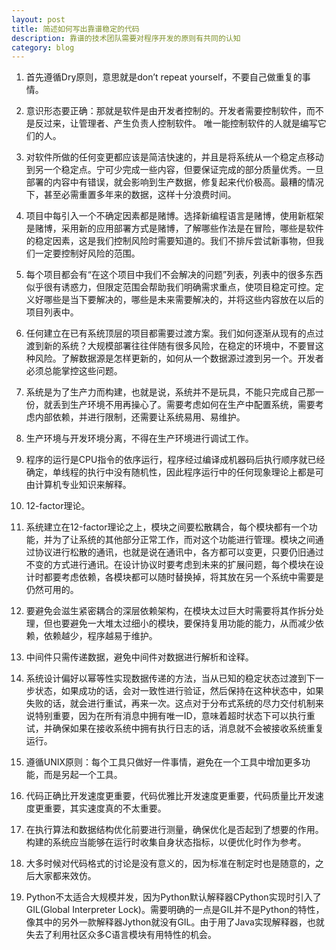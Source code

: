 ```yaml
---
layout: post
title: 简述如何写出靠谱稳定的代码
description: 靠谱的技术团队需要对程序开发的原则有共同的认知
category: blog
---
```


1. 首先遵循Dry原则，意思就是don’t repeat yourself，不要自己做重复的事情。

2. 意识形态要正确：那就是软件是由开发者控制的。开发者需要控制软件，而不是反过来，让管理者、产生负责人控制软件。 唯一能控制软件的人就是编写它们的人。

3. 对软件所做的任何变更都应该是简洁快速的，并且是将系统从一个稳定点移动到另一个稳定点。宁可少完成一些内容，但要保证完成的部分质量优秀。一旦部署的内容中有错误，就会影响到生产数据，修复起来代价极高。最糟的情况下，甚至必需重置多年来的数据，这样十分浪费时间。

4. 项目中每引入一个不确定因素都是赌博。选择新编程语言是赌博，使用新框架是赌博，采用新的应用部署方式是赌博，了解哪些作法是在冒险，哪些是软件的稳定因素，这是我们控制风险时需要知道的。我们不排斥尝试新事物，但我们一定要控制好风险的范围。

5. 每个项目都会有“在这个项目中我们不会解决的问题”列表，列表中的很多东西似乎很有诱惑力，但限定范围会帮助我们明确需求重点，使项目稳定可控。定义好哪些是当下要解决的，哪些是未来需要解决的，并将这些内容放在以后的项目列表中。

6. 任何建立在已有系统顶层的项目都需要过渡方案。我们如何逐渐从现有的点过渡到新的系统？大规模部署往往伴随有很多风险，在稳定的环境中，不要冒这种风险。了解数据源是怎样更新的，如何从一个数据源过渡到另一个。开发者必须总能掌控这些问题。

7. 系统是为了生产力而构建，也就是说，系统并不是玩具，不能只完成自己那一份，就丢到生产环境不用再操心了。需要考虑如何在生产中配置系统，需要考虑内部依赖，并进行限制，还需要让系统易用、易维护。

8. 生产环境与开发环境分离，不得在生产环境进行调试工作。

9. 程序的运行是CPU指令的依序运行，程序经过编译成机器码后执行顺序就已经确定，单线程的执行中没有随机性，因此程序运行中的任何现象理论上都是可由计算机专业知识来解释。

10. 12-factor理论。

11. 系统建立在12-factor理论之上，模块之间要松散耦合，每个模块都有一个功能，并为了让系统的其他部分正常工作，而对这个功能进行管理。模块之间通过协议进行松散的通讯，也就是说在通讯中，各方都可以变更，只要仍旧通过不变的方式进行通讯。在设计协议时要考虑到未来的扩展问题，每个模块在设计时都要考虑依赖，各模块都可以随时替换掉，将其放在另一个系统中需要是仍然可用的。

12. 要避免会滋生紧密耦合的深层依赖架构，在模块太过巨大时需要将其作拆分处理，但也要避免一大堆太过细小的模块，要保持复用功能的能力，从而减少依赖，依赖越少，程序越易于维护。

13. 中间件只需传递数据，避免中间件对数据进行解析和诠释。

14. 系统设计偏好以幂等性实现数据传递的方法，当从已知的稳定状态过渡到下一步状态，如果成功的话，会对一致性进行验证，然后保持在这种状态中，如果失败的话，就会进行重试，再来一次。这点对于分布式系统的尽力交付机制来说特别重要，因为在所有消息中拥有唯一ID，意味着超时状态下可以执行重试，并确保如果在接收系统中拥有执行日志的话，消息就不会被接收系统重复运行。

15. 遵循UNIX原则：每个工具只做好一件事情，避免在一个工具中增加更多功能，而是另起一个工具。

16. 代码正确比开发速度更重要，代码优雅比开发速度更重要，代码质量比开发速度更重要，其实速度真的不太重要。

17. 在执行算法和数据结构优化前要进行测量，确保优化是否起到了想要的作用。构建的系统应当能够在运行时收集自身状态指标，以便优化时作为参考。

18. 大多时候对代码格式的讨论是没有意义的，因为标准在制定时也是随意的，之后大家都来效仿。

19. Python不太适合大规模并发，因为Python默认解释器CPython实现时引入了GIL(Global Interpreter Lock)。需要明确的一点是GIL并不是Python的特性，像其中的另外一款解释器Jython就没有GIL。由于用了Java实现解释器，也就失去了利用社区众多C语言模块有用特性的机会。
